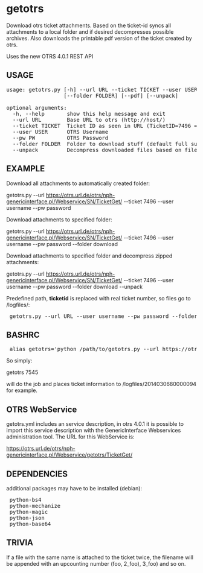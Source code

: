 getotrs
=======

Download otrs ticket attachments. Based on the ticket-id syncs all attachments
to a local folder and if desired decompresses possible archives. Also downloads
the printable pdf version of the ticket created by otrs.

Uses the new OTRS 4.0.1 REST API

USAGE
------------

<pre>
usage: getotrs.py [-h] --url URL --ticket TICKET --user USER --pw PW
                  [--folder FOLDER] [--pdf] [--unpack]

optional arguments:
  -h, --help       show this help message and exit
  --url URL        Base URL to otrs (http://host/)
  --ticket TICKET  Ticket ID as seen in URL (TicketID=7496 = 7496)
  --user USER      OTRS Username
  --pw PW          OTRS Password
  --folder FOLDER  Folder to download stuff (default full subject ticket id)
  --unpack         Decompress downloaded files based on filetype (zip, tar.gz)
</pre>

EXAMPLE
------------

Download all attachments to automatically created folder:

 getotrs.py --url https://otrs.url.de/otrs/nph-genericinterface.pl/Webservice/SN/TicketGet/ --ticket 7496 --user username --pw password

Download attachments to specified folder:

 getotrs.py --url https://otrs.url.de/otrs/nph-genericinterface.pl/Webservice/SN/TicketGet/ --ticket 7496 --user username --pw password --folder download

Download attachments to specified folder and decompress zipped attachments:

 getotrs.py --url https://otrs.url.de/otrs/nph-genericinterface.pl/Webservice/SN/TicketGet/ --ticket 7496 --user username --pw password --folder download --unpack

Predefined path, __ticketid__ is replaced with real ticket number, so files go to /logfiles/<ticketnumber>:

<pre>
 getotrs.py --url URL --user username --pw password --folder /logfiles/_ticketid_ --ticket 7496
</pre>

BASHRC
------------

<pre>
 alias getotrs='python /path/to/getotrs.py --url https://otrs.url.de/ --user username --pw password --folder /logfiles/_ticketid_ --ticket'
</pre>

So simply:

 getotrs 7545

will do the job and places ticket information to /logfiles/2014030680000094 for example.


OTRS WebService
------------

getotrs.yml includes an service description, in otrs 4.0.1 it is possible to import this service description
with the GenericInterface Webservices administration tool. The URL for this WebService is:

 https://otrs.url.de/otrs/nph-genericinterface.pl/Webservice/getotrs/TicketGet/

DEPENDENCIES
------------
additional packages may have to be installed (debian):

<pre>
 python-bs4
 python-mechanize
 python-magic
 python-json
 python-base64
</pre>

TRIVIA
------------
If a file with the same name is attached to the ticket twice, the filename will be appended
with an upcounting number (foo, 2_foo), 3_foo) and so on.
